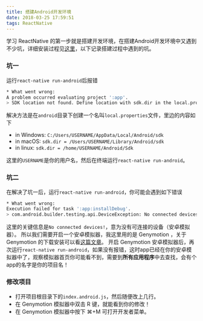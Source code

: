 ```yaml
---
title: 搭建Android开发环境
date: 2018-03-25 17:59:51
tags: ReactNative
---
```

学习 ReactNative 的第一步就是搭建开发环境，在搭建Android开发环境中又遇到不少坑，详细安装过程见[这里](https://reactnative.cn/docs/0.51/getting-started.html#content)，以下记录搭建过程中遇到的坑。

### 坑一
运行`react-native run-android`后报错
```bash
* What went wrong:
A problem occurred evaluating project ':app'.  
> SDK location not found. Define location with sdk.dir in the local.properties file or with an ANDROID_HOME environment variable.
```
解决方法是在`android`目录下创建一个名叫`local.properties`文件，里边的内容如下

* in Windows: `C:/Users/USERNAME/AppData/Local/Android/sdk`
* in macOS: `sdk.dir = /Users/USERNAME/Library/Android/sdk`
* in linux: `sdk.dir = /home/USERNAME/Android/Sdk`

这里的`USERNAME`是你的用户名，然后在终端运行`react-native run-android`。

<!-- more -->
### 坑二
在解决了坑一后，运行`react-native run-android`，你可能会遇到如下错误
```bash
* What went wrong:
Execution failed for task ':app:installDebug'.
> com.android.builder.testing.api.DeviceException: No connected devices!
```
这里的关键信息是`No connected devices!`，意为没有可连接的设备（安卓模拟器）。
所以我们需要开启一个安卓模拟器，我这里用的是 Genymotion ，关于 Genymotion 的下载安装可以看[这篇文章](https://www.cnblogs.com/whycxb/p/6850454.html)。
开启 Genymotion 安卓模拟器后，再次运行`react-native run-android`，如果没有报错，这时app已经在你的安卓模拟器中了，观察模拟器首页你可能看不到，需要到**所有应用程序**中去查找，会有个app的名字是你的项目名！

### 修改项目
* 打开项目根目录下的`index.android.js`，然后随便改上几行。
* 在 Genymotion 模拟器中双击 R 键，就能看到你的修改！
* 在 Genymotion 模拟器中按下 ⌘+M 可打开开发者菜单。